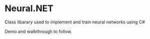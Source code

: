 # Neural.NET
Class libarary used to implement and train neural networks using C#

Demo and walkthrough to follow.
